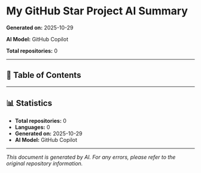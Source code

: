 # My GitHub Star Project AI Summary

**Generated on:** 2025-10-29

**AI Model:** GitHub Copilot

**Total repositories:** 0

---

## 📖 Table of Contents


---


## 📊 Statistics

- **Total repositories:** 0
- **Languages:** 0
- **Generated on:** 2025-10-29
- **AI Model:** GitHub Copilot

---

*This document is generated by AI. For any errors, please refer to the original repository information.*
